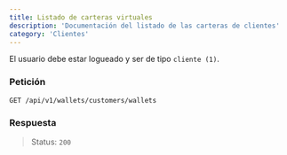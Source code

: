 ```yaml
---
title: Listado de carteras virtuales
description: 'Documentación del listado de las carteras de clientes'
category: 'Clientes'
---
```

<alert type="warning">

El usuario debe estar logueado y ser de tipo `cliente (1)`.

</alert>

<code-block label="Bash" active>

### Petición

```
GET /api/v1/wallets/customers/wallets
```

### Respuesta

> Status: `200`

</code-block>
